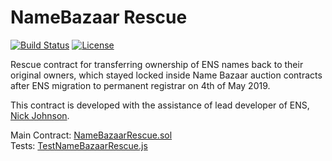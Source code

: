# NameBazaar Rescue

[![Build Status](https://travis-ci.org/district0x/name-bazaar-rescue.svg?branch=master)](https://travis-ci.org/district0x/name-bazaar-rescue) [![License](https://img.shields.io/badge/License-BSD--2--Clause-blue.svg)](LICENSE)

Rescue contract for transferring ownership of ENS names back to their original owners, 
which stayed locked inside Name Bazaar auction contracts after ENS migration to permanent registrar on 4th of May 2019.

This contract is developed with the assistance of lead developer of ENS, [Nick Johnson](https://twitter.com/nicksdjohnson).  

Main Contract: [NameBazaarRescue.sol](https://github.com/district0x/name-bazaar-rescue/blob/master/contracts/NameBazaarRescue.sol)<br>
Tests: [TestNameBazaarRescue.js](https://github.com/district0x/name-bazaar-rescue/blob/master/test/TestNameBazaarRescue.js)